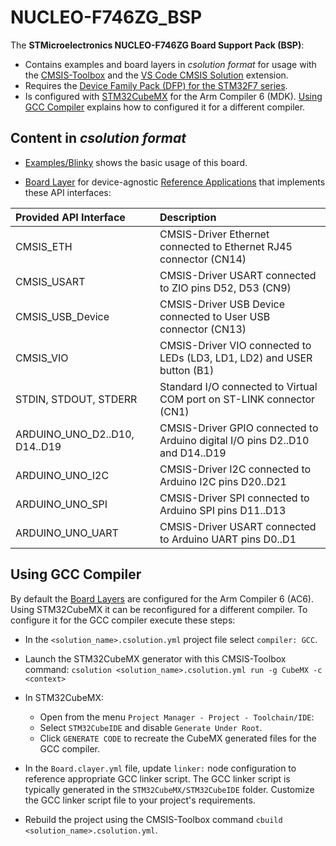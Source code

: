 # NUCLEO-F746ZG_BSP

The **STMicroelectronics NUCLEO-F746ZG Board Support Pack (BSP)**:

- Contains examples and board layers in *csolution format* for usage with the [CMSIS-Toolbox](https://open-cmsis-pack.github.io/cmsis-toolbox/) and the  [VS Code CMSIS Solution](https://marketplace.visualstudio.com/items?itemName=Arm.cmsis-csolution) extension.
- Requires the [Device Family Pack (DFP) for the STM32F7 series](https://www.keil.arm.com/packs/stm32f7xx_dfp-keil).
- Is configured with [STM32CubeMX](https://www.st.com/en/development-tools/stm32cubemx.html) for the Arm Compiler 6 (MDK). [Using GCC Compiler](#using-gcc-compiler) explains how to configured it for a different compiler.

## Content in *csolution format*

- [Examples/Blinky](https://github.com/Open-CMSIS-Pack/ST_NUCLEO-F746ZG_BSP/tree/main/Examples/Blinky) shows the basic usage of this board.

- [Board Layer](https://github.com/Open-CMSIS-Pack/ST_NUCLEO-F746ZG_BSP/tree/main/Layers/Default) for device-agnostic [Reference Applications](https://open-cmsis-pack.github.io/cmsis-toolbox/ReferenceApplications/) that implements these API interfaces:

| Provided API Interface        | Description
|:------------------------------|:------------------------------------------------------------------------------
| CMSIS_ETH                     | CMSIS-Driver Ethernet connected to Ethernet RJ45 connector (CN14)
| CMSIS_USART                   | CMSIS-Driver USART connected to ZIO pins D52, D53 (CN9)
| CMSIS_USB_Device              | CMSIS-Driver USB Device connected to User USB connector (CN13)
| CMSIS_VIO                     | CMSIS-Driver VIO connected to LEDs (LD3, LD1, LD2) and USER button (B1)
| STDIN, STDOUT, STDERR         | Standard I/O connected to Virtual COM port on ST-LINK connector (CN1)
| ARDUINO_UNO_D2..D10, D14..D19 | CMSIS-Driver GPIO connected to Arduino digital I/O pins D2..D10 and D14..D19
| ARDUINO_UNO_I2C               | CMSIS-Driver I2C connected to Arduino I2C pins D20..D21
| ARDUINO_UNO_SPI               | CMSIS-Driver SPI connected to Arduino SPI pins D11..D13
| ARDUINO_UNO_UART              | CMSIS-Driver USART connected to Arduino UART pins D0..D1

## Using GCC Compiler

By default the [Board Layers](https://github.com/Open-CMSIS-Pack/ST_NUCLEO-F746ZG_BSP/tree/main/Layers) are configured for the Arm Compiler 6 (AC6). Using STM32CubeMX it can be reconfigured for a different compiler. To configure it for the GCC compiler execute these steps:

- In the `<solution_name>.csolution.yml` project file select `compiler: GCC`.
- Launch the STM32CubeMX generator with this CMSIS-Toolbox command:
  `csolution <solution_name>.csolution.yml run -g CubeMX -c <context>`
- In STM32CubeMX:
  - Open from the menu `Project Manager - Project - Toolchain/IDE`:
  - Select `STM32CubeIDE` and disable `Generate Under Root`.
  - Click `GENERATE CODE` to recreate the CubeMX generated files for the GCC compiler.

- In the `Board.clayer.yml` file, update `linker:` node configuration to reference appropriate GCC linker script.
  The GCC linker script is typically generated in the `STM32CubeMX/STM32CubeIDE` folder. Customize the GCC linker script file to your project's requirements.
- Rebuild the project using the CMSIS-Toolbox command `cbuild <solution_name>.csolution.yml`.
